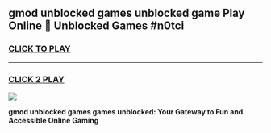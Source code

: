 
## gmod unblocked games unblocked game Play Online 👋 Unblocked Games #n0tci
<h3>
<a href="https://premium.freeplayer.one?title=gmod_unblocked_games&ref=21F">CLICK TO PLAY</a></h3>
<hr>

<h3>
<a href="https://premium.freeplayer.one?title=gmod_unblocked_games&ref=21F">CLICK 2 PLAY</a>
  
</h3>

<a href="https://premium.freeplayer.one?title=gmod_unblocked_games&ref=21F/"><img src="https://clearcache.store/games.png"></a>


**gmod unblocked games games unblocked: Your Gateway to Fun and Accessible Online Gaming**
